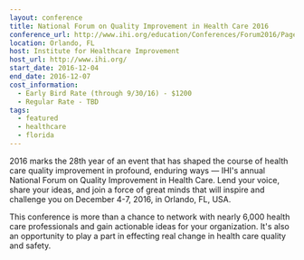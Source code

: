 ```yaml
---
layout: conference
title: National Forum on Quality Improvement in Health Care 2016
conference_url: http://www.ihi.org/education/Conferences/Forum2016/Pages/default.aspx
location: Orlando, FL
host: Institute for Healthcare Improvement
host_url: http://www.ihi.org/
start_date: 2016-12-04
end_date: 2016-12-07
cost_information:
  - Early Bird Rate (through 9/30/16) - $1200
  - Regular Rate - TBD
tags:
  - featured
  - healthcare
  - florida
---
```


2016 marks the 28th year of an event that has shaped the course of health care quality improvement in profound, enduring ways — IHI's annual National Forum on Quality Improvement in Health Care. Lend your voice, share your ideas, and join a force of great minds that will inspire and challenge you on December 4-7, 2016, in Orlando, FL, USA.

This conference is more than a chance to network with nearly 6,000 health care professionals and gain actionable ideas for your organization. It's also an opportunity to play a part in effecting real change in health care quality and safety.
